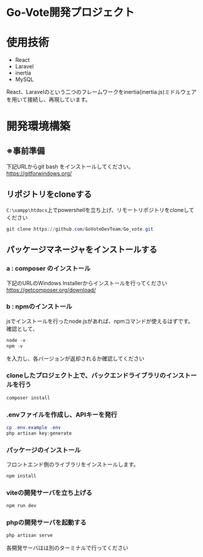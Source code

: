 # Go-Vote開発プロジェクト

# 使用技術
- React
- Laravel
- inertia
- MySQL

React、Laravelのという二つのフレームワークをinertia(inertia.js)ミドルウェアを用いて接続し、再現しています。
# 開発環境構築
## ※事前準備
下記URLからgit bash をインストールしてください。<br>
https://gitforwindows.org/
## リポジトリをcloneする
`C:\xampp\htdocs`上でpowershellを立ち上げ、リモートリポジトリをcloneしてください
```powershell
git clone https://github.com/GoVoteDevTeam/Go_vote.git
```
## パッケージマネージャをインストールする
### a : composer のインストール
下記のURLのWindows Installerからインストールを行ってください
https://getcomposer.org/download/

### b : npmのインストール
jsでインストールを行ったnode.jsがあれば、npmコマンドが使えるはずです。
確認として、
```powershell
node -v
npm -v
```
を入力し、各バージョンが返却されるか確認してください
　
### cloneしたプロジェクト上で、バックエンドライブラリのインストールを行う
```powershell
composer install
```
### .envファイルを作成し、APIキーを発行
```powershell
cp .env.example .env
php artisan key:generate
```
### パッケージのインストール
フロントエンド側のライブラリをインストールします。
```powershell
npm install
```
### viteの開発サーバを立ち上げる
```powershell
npm run dev
```
### phpの開発サーバを起動する
```powershell
php artisan serve
```
各開発サーバはは別のターミナルで行ってください

